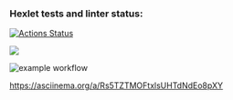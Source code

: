 ### Hexlet tests and linter status:
[![Actions Status](https://github.com/vladbeer/frontend-project-lvl1/workflows/hexlet-check/badge.svg)](https://github.com/vladbeer/frontend-project-lvl1/actions)

<a href="https://codeclimate.com/github/vladbeer/frontend-project-lvl1/maintainability"><img src="https://api.codeclimate.com/v1/badges/88f6d42d68f41cd5ef3d/maintainability" /></a>

![example workflow](https://github.com/vladbeer/frontend-project-lvl1/actions/workflows/.github/workflows/superlinter.yml/badge.svg)

https://asciinema.org/a/Rs5TZTMOFtxlsUHTdNdEo8pXY